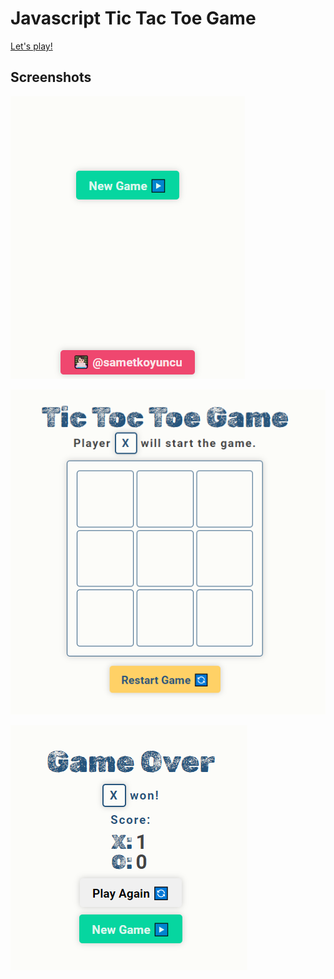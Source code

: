 # Javascript Tic Tac Toe Game
[Let's play!](https://sametkoyuncu.github.io/javascript-tic-tac-toe-game/)

## Screenshots
![first screen](https://github.com/sametkoyuncu/javascript-tic-tac-toe-game/blob/main/screenshots/screenshot1.PNG?raw=true)

![game screen](https://github.com/sametkoyuncu/javascript-tic-tac-toe-game/blob/main/screenshots/screenshot2.PNG?raw=true)

![game over screen](https://github.com/sametkoyuncu/javascript-tic-tac-toe-game/blob/main/screenshots/screenshot3.PNG?raw=true)
